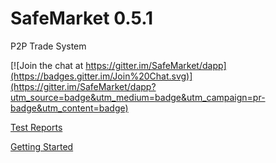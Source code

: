 # SafeMarket 0.5.1

P2P Trade System

[![Join the chat at https://gitter.im/SafeMarket/dapp](https://badges.gitter.im/Join%20Chat.svg)](https://gitter.im/SafeMarket/dapp?utm_source=badge&utm_medium=badge&utm_campaign=pr-badge&utm_content=badge)

[Test Reports](/reports/0.5.1/)

[Getting Started](https://github.com/SafeMarket/dapp/wiki/Getting-Started)